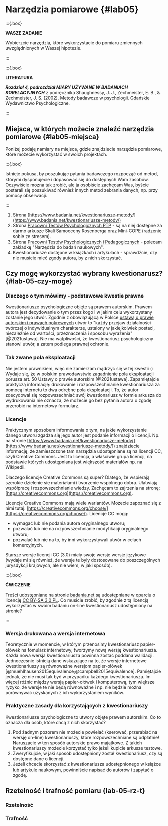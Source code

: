 # Narzędzia pomiarowe {#lab05}

:::{.box}

**WASZE ZADANIE**

Wybierzcie narzędzia, które wykorzystacie do pomiaru zmiennych uwzględnionych w Waszej hipotezie.

:::

:::{.box}

**LITERATURA**

***Rozdział 4, podrozdział MIARY UŻYWANE W BADANIACH KORELACYJNYCH*** z podręcznika Shaughnessy, J. J., Zechmeister, E. B., & Zechmeister, J. S. (2002). Metody badawcze w psychologii. Gdańskie Wydawnictwo Psychologiczne.

:::


## Miejsca, w których możecie znaleźć narzędzia pomiarowe {#lab05-miejsca}

Poniżej podaję namiary na miejsca, gdzie znajdziecie narzędzia pomiarowe, które możecie wykorzystać w swoich projektach.

:::{.box}

Istnieje pokusa, by poszukując pytania badawczego rozpocząć od metod, którymi dysponujecie i dopasować się do dostępnych Wam zasobów. Oczywiście można tak zrobić, ale ja osobiście zachęcam Was, byście postarali się poszukiwać również innych metod zebrania danych, np. przy pomocy obserwacji.

:::

1. Strona [https://www.badania.net/kwestionariusze-metody/](https://www.badania.net/kwestionariusze-metody/)
2. Strona [Pracowni Testów Psychologicznych PTP](practest.com.pl) - są na niej dostępne za darmo arkusze Skali Samooceny Rosenberga oraz Mini-COPE (radzenie sobie ze stresem).
3. Strona [Pracowni Testów Psychologicznych i Pedagogicznych](https://pracowniatestow.pl) - polecam zakładkę "Narzędzia do badań naukowych".
4. Kwestionariusze dostępne w książkach i artykułach - sprawdźcie, czy nie musicie mieć zgody autora, by z nich skorzystać.

## Czy mogę wykorzystać wybrany kwestionarusz? {#lab-05-czy-moge}

### Dlaczego o tym mówimy - podstawowe kwestie prawne

Kwestionariusze psychologiczne objęte są prawem autorskim. Prawem autora jest decydowanie o tym przez kogo i w jakim celu wykorzystany zostanie jego utwór. Zgodnie z obowiązującą w Polsce [ustawą o prawie autorskim i prawach pokrewnych](https://isap.sejm.gov.pl/isap.nsf/download.xsp/WDU20210001062/O/D20211062.pdf) utwór to "każdy przejaw działalności twórczej o indywidualnym charakterze,
ustalony w jakiejkolwiek postaci, niezależnie od wartości, przeznaczenia i sposobu wyrażenia" [@2021ustawa]. Nie ma wątpliwości, że kwestionariusz psychologiczny stanowi utwór, a zatem podlega prawnej ochronie. 

### Tak zwane pola eksploatacji

Nie jestem prawnikiem, więc nie zamierzam mądrzyć się w tej kwestii :) Wydaje się, że w polskim prawodawstwie zagadnienie pola eksploatacji porusza art. 50 Ustawy o prawie autorskim [@2021ustawa]. Zapamiętajcie praktyczą informację: drukowanie i rozpowszechnianie kwestionariusza za pomocą internetu to dwa odrębne pola eksploatacji. To, że autor zdecydował się rozpowszechniać swój kwestionariusz w formie arkusza do wydrukowania nie oznacza, że możecie go bez pytania autora o zgodę przerobić na internetowy formularz. 

### Licencje

Praktycznym sposobem informowania o tym, na jakie wykorzystanie danego utworu zgadza się jego autor jest podanie informacji o licencji. Np. na stronie [https://www.badania.net/kwestionariusze-metody/](https://www.badania.net/kwestionariusze-metody/]) znajdziecie informację, że zamieszczone tam narzędzia udostępniane są na licencji CC, czyli Creative Commons. Jest to licencja, a właściwie grupa licencji, na podstawie których udostępniana jest większość materiałów np. na Wikipedii. 

Dlaczego licencje Creative Commons są super? Dlatego, że wspierają szerokie dzielenie się materiałami i tworzenie wspólnego dobra. Ułatwiają współpracę i rozpowszechnianie wiedzy. Zachęcam to zajrzenia na stronę: [https://creativecommons.org](https://creativecommons.org).

Licencje Creative Commons mają wiele wariantów. Możecie zapoznać się z nimi tutaj: [https://creativecommons.org/choose/](https://creativecommons.org/choose/). Licencje CC mogą:

- wymagać lub nie podania autora oryginalnego utworu;
- pozwalać lub nie na rozpowszechnianie modyfikacji oryginalnego utworu;
- pozwalać lub nie na to, by inni wykorzystywali utwór w celach komercyjnych.

Starsze wersje licencji CC (3.0) miały swoje wersje wersje językowe (wydaje mi się również, że wersje te były dostosowane do poszczególnych jurysdykcji krajowych, ale nie wiem, w jaki sposób).

:::{.box}

**ĆWICZENIE**

Treści udostępniane na stronie [badania.net](badania.net) są udostępniane w oparciu o licencję [CC BY-SA 3.0 PL](https://creativecommons.org/licenses/by-sa/3.0/pl/). Co musicie zrobić, by zgodnie z tą licencją wykorzystać w swoim badaniu on-line kwestionariusz udostępniony na stronie?

:::

### Wersja drukowana a wersja internetowa

Teoretycznie w momencie, w którym przenosimy kwestionariusz papier-ołówek na fomularz internetowy, tworzymy nową wersję kwestionariusza. Każda nowa wersja kwestionariusza powinna zostać poddana walidacji. Jednocześnie istnieją dane wskazujące na to, że wersje internetowe kwestionariuszy są równoważne wersjom papier-ołówek [@muehlhausen2015equivalence;@campbell2015equivalence]. Pamiętajcie jednak, że nie musi tak być w przypadku każdego kwestionariusza. Im więcej różnic między wersją papier-ołówek i komputerową, tym większe ryzyko, że wersje te nie będą równoważne i np. nie będzie można porównywać uzyskanych z ich wykorzystaniem wyników. 

### Praktyczne zasady dla korzystających z kwestionariuszy

Kwestionariusze psychologiczne to utwory objęte prawem autorskim. Co to oznacza dla osób, które chcą z nich skorzystać?

1. Pod żadnym pozorem nie możecie powielać (kserować, przerabiać na wersję on-line) kwestionariuszy, które rozpowszechniane są odpłatnie! Naruszacie w ten sposób autorskie prawo majątkowe. Z takich kwestionariuszy możecie korzystać tylko jeżeli kupicie arkusze testowe.
2. Zweryfikujcie, w jaki sposób udostępniony został kwestionariusz, czy są dostępne dane o licencji.
3. Jeżeli chcecie skorzystać z kwestionariusza udostępnionego w książce lub artykule naukowym, powinniście napisać do autorów i zapytać o zgodę. 

## Rzetelność i trafność pomiaru {lab-05-rz-t}

### Rzetelność

### Trafność

